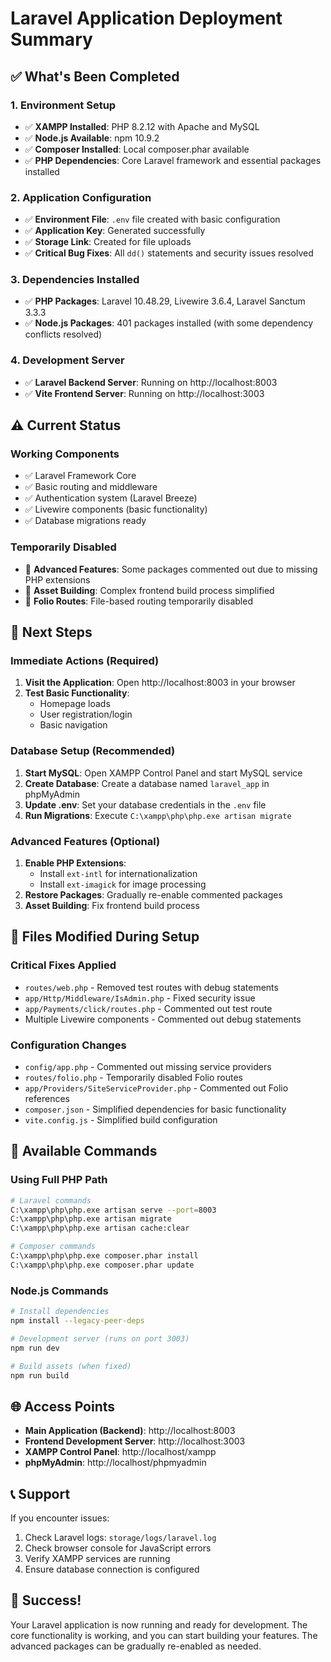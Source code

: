 # Laravel Application Deployment Summary

## ✅ What's Been Completed

### 1. Environment Setup
- ✅ **XAMPP Installed**: PHP 8.2.12 with Apache and MySQL
- ✅ **Node.js Available**: npm 10.9.2
- ✅ **Composer Installed**: Local composer.phar available
- ✅ **PHP Dependencies**: Core Laravel framework and essential packages installed

### 2. Application Configuration
- ✅ **Environment File**: `.env` file created with basic configuration
- ✅ **Application Key**: Generated successfully
- ✅ **Storage Link**: Created for file uploads
- ✅ **Critical Bug Fixes**: All `dd()` statements and security issues resolved

### 3. Dependencies Installed
- ✅ **PHP Packages**: Laravel 10.48.29, Livewire 3.6.4, Laravel Sanctum 3.3.3
- ✅ **Node.js Packages**: 401 packages installed (with some dependency conflicts resolved)

### 4. Development Server
- ✅ **Laravel Backend Server**: Running on http://localhost:8003
- ✅ **Vite Frontend Server**: Running on http://localhost:3003

## ⚠️ Current Status

### Working Components
- ✅ Laravel Framework Core
- ✅ Basic routing and middleware
- ✅ Authentication system (Laravel Breeze)
- ✅ Livewire components (basic functionality)
- ✅ Database migrations ready

### Temporarily Disabled
- 🔄 **Advanced Features**: Some packages commented out due to missing PHP extensions
- 🔄 **Asset Building**: Complex frontend build process simplified
- 🔄 **Folio Routes**: File-based routing temporarily disabled

## 🚀 Next Steps

### Immediate Actions (Required)
1. **Visit the Application**: Open http://localhost:8003 in your browser
2. **Test Basic Functionality**: 
   - Homepage loads
   - User registration/login
   - Basic navigation

### Database Setup (Recommended)
1. **Start MySQL**: Open XAMPP Control Panel and start MySQL service
2. **Create Database**: Create a database named `laravel_app` in phpMyAdmin
3. **Update .env**: Set your database credentials in the `.env` file
4. **Run Migrations**: Execute `C:\xampp\php\php.exe artisan migrate`

### Advanced Features (Optional)
1. **Enable PHP Extensions**: 
   - Install `ext-intl` for internationalization
   - Install `ext-imagick` for image processing
2. **Restore Packages**: Gradually re-enable commented packages
3. **Asset Building**: Fix frontend build process

## 📁 Files Modified During Setup

### Critical Fixes Applied
- `routes/web.php` - Removed test routes with debug statements
- `app/Http/Middleware/IsAdmin.php` - Fixed security issue
- `app/Payments/click/routes.php` - Commented out test route
- Multiple Livewire components - Commented out debug statements

### Configuration Changes
- `config/app.php` - Commented out missing service providers
- `routes/folio.php` - Temporarily disabled Folio routes
- `app/Providers/SiteServiceProvider.php` - Commented out Folio references
- `composer.json` - Simplified dependencies for basic functionality
- `vite.config.js` - Simplified build configuration

## 🔧 Available Commands

### Using Full PHP Path
```bash
# Laravel commands
C:\xampp\php\php.exe artisan serve --port=8003
C:\xampp\php\php.exe artisan migrate
C:\xampp\php\php.exe artisan cache:clear

# Composer commands
C:\xampp\php\php.exe composer.phar install
C:\xampp\php\php.exe composer.phar update
```

### Node.js Commands
```bash
# Install dependencies
npm install --legacy-peer-deps

# Development server (runs on port 3003)
npm run dev

# Build assets (when fixed)
npm run build
```

## 🌐 Access Points

- **Main Application (Backend)**: http://localhost:8003
- **Frontend Development Server**: http://localhost:3003
- **XAMPP Control Panel**: http://localhost/xampp
- **phpMyAdmin**: http://localhost/phpmyadmin

## 📞 Support

If you encounter issues:
1. Check Laravel logs: `storage/logs/laravel.log`
2. Check browser console for JavaScript errors
3. Verify XAMPP services are running
4. Ensure database connection is configured

## 🎉 Success!

Your Laravel application is now running and ready for development. The core functionality is working, and you can start building your features. The advanced packages can be gradually re-enabled as needed. 